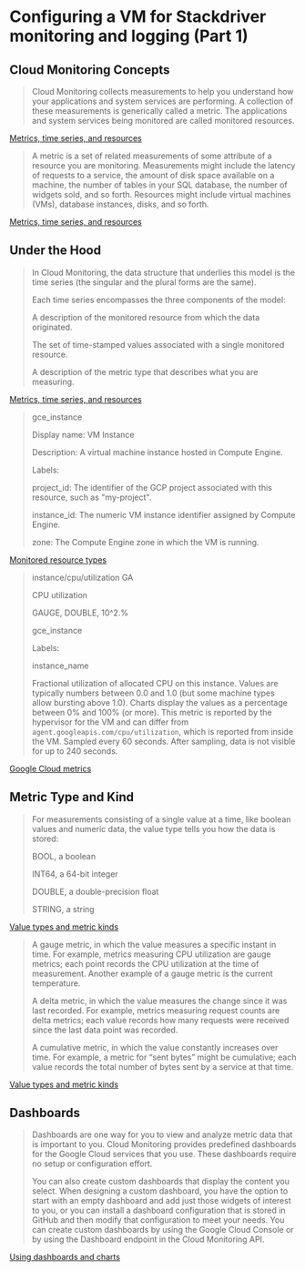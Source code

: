 # Configuring a VM for Stackdriver monitoring and logging (Part 1)

## Cloud Monitoring Concepts

> Cloud Monitoring collects measurements to help you understand how your applications and system services are performing. A collection of these measurements is generically called a metric. The applications and system services being monitored are called monitored resources.

[Metrics, time series, and resources](https://cloud.google.com/monitoring/api/v3/metrics)

> A metric is a set of related measurements of some attribute of a resource you are monitoring. Measurements might include the latency of requests to a service, the amount of disk space available on a machine, the number of tables in your SQL database, the number of widgets sold, and so forth. Resources might include virtual machines (VMs), database instances, disks, and so forth.

[Metrics, time series, and resources](https://cloud.google.com/monitoring/api/v3/metrics)

## Under the Hood

> In Cloud Monitoring, the data structure that underlies this model is the time series (the singular and the plural forms are the same).
>
> Each time series encompasses the three components of the model:
> 
> A description of the monitored resource from which the data originated.
>
> The set of time-stamped values associated with a single monitored resource.
>
> A description of the metric type that describes what you are measuring.

[Metrics, time series, and resources](https://cloud.google.com/monitoring/api/v3/metrics)

> gce_instance
>
> Display name: VM Instance
>
> Description: A virtual machine instance hosted in Compute Engine.
>
> Labels:
>
> project_id: The identifier of the GCP project associated with this resource, such as "my-project".
>
> instance_id: The numeric VM instance identifier assigned by Compute Engine.
>
> zone: The Compute Engine zone in which the VM is running.

[Monitored resource types](https://cloud.google.com/monitoring/api/resources#tag_gce_instance)

> instance/cpu/utilization GA
>
> CPU utilization
>
> GAUGE, DOUBLE, 10^2.%
>
> gce_instance
>
> Labels:
>
> instance_name
>
> Fractional utilization of allocated CPU on this instance. Values are typically numbers between 0.0 and 1.0 (but some machine types allow bursting above 1.0). Charts display the values as a percentage between 0% and 100% (or more). This metric is reported by the hypervisor for the VM and can differ from `agent.googleapis.com/cpu/utilization`, which is reported from inside the VM. Sampled every 60 seconds. After sampling, data is not visible for up to 240 seconds.

[Google Cloud metrics](https://cloud.google.com/monitoring/api/metrics_gcp)

## Metric Type and Kind

> For measurements consisting of a single value at a time, like boolean values and numeric data, the value type tells you how the data is stored:
>
> BOOL, a boolean
>
> INT64, a 64-bit integer
>
> DOUBLE, a double-precision float
>
> STRING, a string

[Value types and metric kinds](https://cloud.google.com/monitoring/api/v3/kinds-and-types)

> A gauge metric, in which the value measures a specific instant in time. For example, metrics measuring CPU utilization are gauge metrics; each point records the CPU utilization at the time of measurement. Another example of a gauge metric is the current temperature.
>
> A delta metric, in which the value measures the change since it was last recorded. For example, metrics measuring request counts are delta metrics; each value records how many requests were received since the last data point was recorded.
>
> A cumulative metric, in which the value constantly increases over time. For example, a metric for “sent bytes” might be cumulative; each value records the total number of bytes sent by a service at that time.

[Value types and metric kinds](https://cloud.google.com/monitoring/api/v3/kinds-and-types)

## Dashboards

> Dashboards are one way for you to view and analyze metric data that is important to you.
Cloud Monitoring provides predefined dashboards for the Google Cloud services that you use. These dashboards require no setup or configuration effort.
>
> You can also create custom dashboards that display the content you select. When designing a custom dashboard, you have the option to start with an empty dashboard and add just those widgets of interest to you, or you can install a dashboard configuration that is stored in GitHub and then modify that configuration to meet your needs. You can create custom dashboards by using the Google Cloud Console or by using the Dashboard endpoint in the Cloud Monitoring API.

[Using dashboards and charts](https://cloud.google.com/monitoring/dashboards)